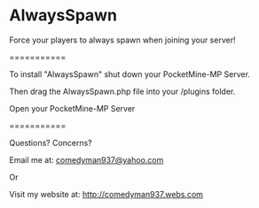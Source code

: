 AlwaysSpawn
===========

Force your players to always spawn when joining your server!

===========

To install "AlwaysSpawn" shut down your PocketMine-MP Server.

Then drag the AlwaysSpawn.php file into your /plugins folder.

Open your PocketMine-MP Server

===========

Questions? Concerns?

Email me at: comedyman937@yahoo.com

Or

Visit my website at: http://comedyman937.webs.com
